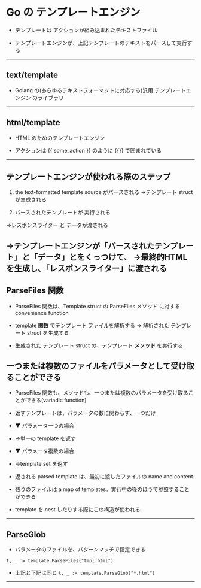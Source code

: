 # Go の テンプレートエンジン



* テンプレートは アクションが組み込まれたテキストファイル


* テンプレートエンジンが、上記テンプレートのテキストをパースして実行する
-------------------------------------------------





## text/template

* Golang の(あらゆるテキストフォーマットに対応する)汎用 テンプレートエンジン のライブラリ


-------------------------------------------------




## html/template


* HTML のためのテンプレートエンジン


* アクションは {{ some_action }} のように {{}} で囲まれている


-------------------------------------------------

## テンプレートエンジンが使われる際のステップ


1. the text-formatted template source がパースされる
 →テンプレート struct が生成される


2. パースされたテンプレートが 実行される

 →レスポンスライター と データが渡される

  →テンプレートエンジンが「パースされたテンプレート」と「データ」とをくっつけて、
   →最終的HTML を生成し、「レスポンスライター」に渡される
-------------------------------------------------

## ParseFiles 関数

* ParseFiles 関数は、Template struct の ParseFiles メソッド に対する convenience function
<!-- ※ 下記のような流れになる理由とかがよくわからん -->

* template **関数** でテンプレート ファイルを解析する → 解析された テンプレート struct を生成する


* 生成された テンプレート struct の、テンプレート **メソッド** を実行する



## 一つまたは複数のファイルをパラメータとして受け取ることができる

* ParseFiles 関数も、メソッドも、一つまたは複数のパラメータを受け取ることができる(variadic function)

* 返すテンプレートは、パラメータの数に関わらず、一つだけ


* ▼ パラメータ一つの場合
* →単一の template を返す


* ▼ パラメータ複数の場合
* →template set を返す

* 返される patsed template は、最初に渡したファイルの name and content

* 残りのファイルは a map of templates。実行中の後のほうで参照することができる
* template を nest したりする際にこの構造が使われる

-------------------------------------------------


## ParseGlob

* パラメータのファイルを、パターンマッチで指定できる

`t, _ := template.ParseFiles("tmpl.html")`
* 上記と下記は同じ
`t, _ := template.ParseGlob("*.html")`

-------------------------------------------------

